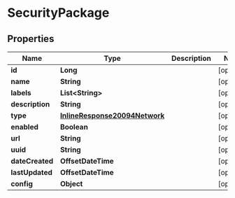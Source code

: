 

# SecurityPackage

## Properties

Name | Type | Description | Notes
------------ | ------------- | ------------- | -------------
**id** | **Long** |  |  [optional]
**name** | **String** |  |  [optional]
**labels** | **List&lt;String&gt;** |  |  [optional]
**description** | **String** |  |  [optional]
**type** | [**InlineResponse20094Network**](InlineResponse20094Network.md) |  |  [optional]
**enabled** | **Boolean** |  |  [optional]
**url** | **String** |  |  [optional]
**uuid** | **String** |  |  [optional]
**dateCreated** | **OffsetDateTime** |  |  [optional]
**lastUpdated** | **OffsetDateTime** |  |  [optional]
**config** | **Object** |  |  [optional]



